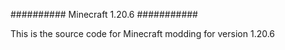 ########## Minecraft 1.20.6 ###########

This is the source code for Minecraft modding for version 1.20.6
